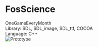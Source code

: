 FosScience
==========

OneGameEveryMonth  
Library: SDL, SDL_image, SDL_ttf, COCOA  
Language: C++  
![Prototype](yugiohatemu.github.com/ForScience/level1.png)


